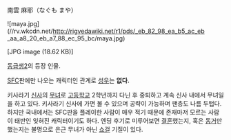 南雲 麻耶（なぐも まや）

![maya.jpg](//rv.wkcdn.net/http://rigvedawiki.net/r1/pds/_eb_82_98_ea_b5_ac_eb
_aa_a8_20_eb_a7_88_ec_95_bc/maya.jpg)

[JPG image (18.62 KB)]

[동급생2](%EB%8F%99%EA%B8%89%EC%83%9D2.md)의 등장 인물.

[SFC](SFC.md)판에만 나오는 캐릭터인 관계로 [성우](%EC%84%B1%EC%9A%B0.md)는 **없다.**

키사라기 [신사](%EC%8B%A0%EC%82%AC.md)의 [무녀](%EB%AC%B4%EB%85%80.md)로
[고등학교](%EA%B3%A0%EB%93%B1%ED%95%99%EA%B5%90.md) 2학년까지 다닌 후 중퇴하고 계속 신사 내에서
무녀일을 하고 있다. 키사라기 신사에 가면 볼 수 있으며 공략이 가능하며 팬층도 나름 두텁다. 하지만 국내에서는 SFC판을 플레이한 사람이
매우 적기 때문에 존재마저 모르는 사람이 태반인 잊혀진 캐릭터이기도 하다. 엔딩 후기로 미루어보면
[결혼](%EA%B2%B0%ED%98%BC.md)했는지, 혹은 [동거](%EB%8F%99%EA%B1%B0.md)만 했는지는
불명으로 은근 무녀가 아닌 [쇼걸](%EC%87%BC%EA%B1%B8.md) 기질이 있다.

